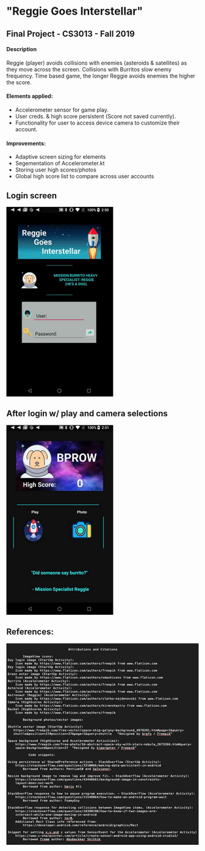 # "Reggie Goes Interstellar"  
## Final Project - CS3013 - Fall 2019
#### Description 

Reggie (player) avoids collisions with enemies (asteroids & satellites) as they move across the screen. Collisions with Burritos slow enemy frequency. Time based game, the longer Reggie avoids enemies the higher the score.  

#### Elements applied:  
* Accelerometer sensor for game play.
* User creds. & high score persistent (Score not saved currently).
* Functionality for user to access device camera to customize their account.

#### Improvements:  
 * Adaptive screen sizing for elements
 * Segementation of Accelerometer.kt
 * Storing user high scores/photos
 * Global high score list to compare across user accounts

## **Login screen**  


![login1](screen/login1.png)  

## **After login w/ play and camera selections**  


![highscore1](screen/highscore1.png)  
  

## References:

![sources1](screen/sources1.png)  
